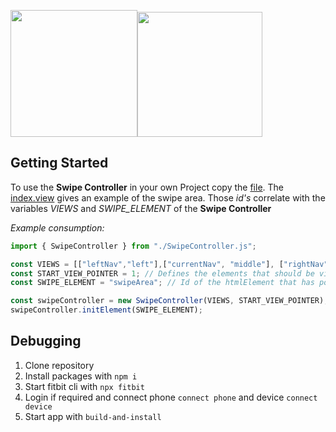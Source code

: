 <img src="https://user-images.githubusercontent.com/47124903/156905746-b1209995-ad16-4fb6-a672-f41d392be96e.png" width="203"><img src="https://user-images.githubusercontent.com/47124903/156905737-ec938ab7-2099-41be-bc49-6adc59c44c4b.png" width="200">

## Getting Started

To use the **Swipe Controller** in your own Project copy the [file](https://github.com/Evotionce/fitbitSwipeExample/blob/main/app/SwipeController.js). The [index.view](https://github.com/Evotionce/fitbitSwipeExample/blob/main/resources/index.view) gives an example of the swipe area. Those *id's* correlate with the variables *VIEWS* and *SWIPE_ELEMENT* of the **Swipe Controller**

*Example consumption:*
``` javascript
import { SwipeController } from "./SwipeController.js";

const VIEWS = [["leftNav","left"],["currentNav", "middle"], ["rightNav", "right"]]; // All html elements that need adjustment if the view changes
const START_VIEW_POINTER = 1; // Defines the elements that should be visible during initialization
const SWIPE_ELEMENT = "swipeArea"; // Id of the htmlElement that has pointer-events="all"

const swipeController = new SwipeController(VIEWS, START_VIEW_POINTER);
swipeController.initElement(SWIPE_ELEMENT);
```

## Debugging

1. Clone repository
2. Install packages with `npm i`
3. Start fitbit cli with `npx fitbit`
4. Login if required and connect phone `connect phone` and device `connect device`
5. Start app with `build-and-install`
